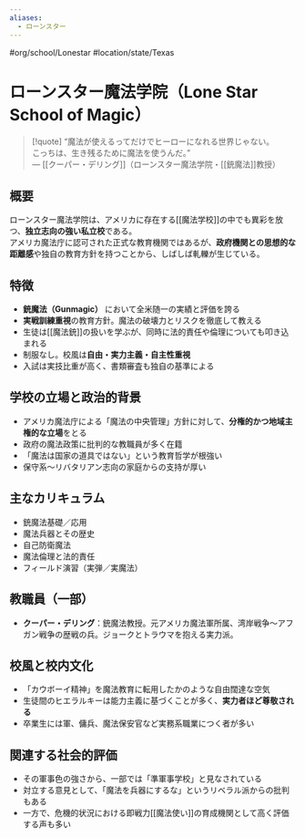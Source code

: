 ```yaml
---
aliases:
  - ローンスター
---
```

#org/school/Lonestar #location/state/Texas  
# ローンスター魔法学院（Lone Star School of Magic）

>[!quote]
“魔法が使えるってだけでヒーローになれる世界じゃない。  
こっちは、生き残るために魔法を使うんだ。”  
— [[クーパー・デリング]]（ローンスター魔法学院・[[銃魔法]]教授）

## 概要

ローンスター魔法学院は、アメリカに存在する[[魔法学校]]の中でも異彩を放つ、**独立志向の強い私立校**である。  
アメリカ魔法庁に認可された正式な教育機関ではあるが、**政府機関との思想的な距離感**や独自の教育方針を持つことから、しばしば軋轢が生じている。

## 特徴

- **銃魔法（Gunmagic）** において全米随一の実績と評価を誇る
- **実戦訓練重視**の教育方針。魔法の破壊力とリスクを徹底して教える
- 生徒は[[魔法銃]]の扱いを学ぶが、同時に法的責任や倫理についても叩き込まれる
- 制服なし。校風は**自由・実力主義・自主性重視**
- 入試は実技比重が高く、書類審査も独自の基準による

## 学校の立場と政治的背景

- アメリカ魔法庁による「魔法の中央管理」方針に対して、**分権的かつ地域主権的な立場**をとる
- 政府の魔法政策に批判的な教職員が多く在籍
- 「魔法は国家の道具ではない」という教育哲学が根強い
- 保守系〜リバタリアン志向の家庭からの支持が厚い

## 主なカリキュラム

- 銃魔法基礎／応用  
- 魔法兵器とその歴史  
- 自己防衛魔法  
- 魔法倫理と法的責任  
- フィールド演習（実弾／実魔法）

## 教職員（一部）

- **クーパー・デリング**：銃魔法教授。元アメリカ魔法軍所属、湾岸戦争〜アフガン戦争の歴戦の兵。ジョークとトラウマを抱える実力派。

## 校風と校内文化

- 「カウボーイ精神」を魔法教育に転用したかのような自由闊達な空気
- 生徒間のヒエラルキーは能力主義に基づくことが多く、**実力者ほど尊敬される**
- 卒業生には軍、傭兵、魔法保安官など実務系職業につく者が多い

## 関連する社会的評価

- その軍事色の強さから、一部では「準軍事学校」と見なされている
- 対立する意見として、「魔法を兵器にするな」というリベラル派からの批判もある
- 一方で、危機的状況における即戦力[[魔法使い]]の育成機関として高く評価する声も多い

